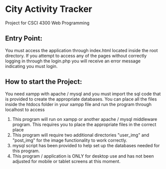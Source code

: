 # City Activity Tracker

Project for CSCI 4300 Web Programming

## Entry Point:
You must access the application through index.html located inside the root directory. If you attempt to access any of the pages without correctly logging in through the login.php you will receive an error message indicating you must login.

## How to start the Project:
You need xampp with apache / mysql and you must import the sql code that is provided to create the appropriate databases. You can place all the files inside the htdocs folder in your xampp file and run the program through localhost to access

1) This program will run on xampp or another apache / mysql middleware program. This requires you to place the appropriate files in the correct place
2) This program will require two additional directories "user_img" and "post_img" for the image functionality to work correctly. 
3) mysql script has been provided to help set up the databases needed for this program.
4) This program / application is ONLY for desktop use and has not been adjusted for mobile or tablet screens at this moment.
